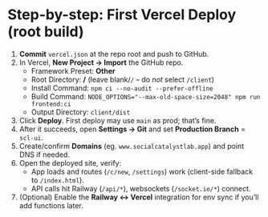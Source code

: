 # Step-by-step: First Vercel Deploy (root build)

1) **Commit** `vercel.json` at the repo root and push to GitHub.
2) In Vercel, **New Project → Import** the GitHub repo.
   - Framework Preset: **Other**
   - Root Directory: **/** (leave blank/`/` – do *not* select `/client`)
   - Install Command: `npm ci --no-audit --prefer-offline`
   - Build Command: `NODE_OPTIONS="--max-old-space-size=2048" npm run frontend:ci`
   - Output Directory: `client/dist`
3) Click **Deploy**. First deploy may use `main` as prod; that’s fine.
4) After it succeeds, open **Settings → Git** and set **Production Branch** = `scl-ui`.
5) Create/confirm **Domains** (eg. `www.socialcatalystlab.app`) and point DNS if needed.
6) Open the deployed site, verify:
   - App loads and routes (`/c/new`, `/settings`) work (client-side fallback to `/index.html`).
   - API calls hit Railway (`/api/*`), websockets (`/socket.io/*`) connect.
7) (Optional) Enable the **Railway ↔ Vercel** integration for env sync if you’ll add functions later.
